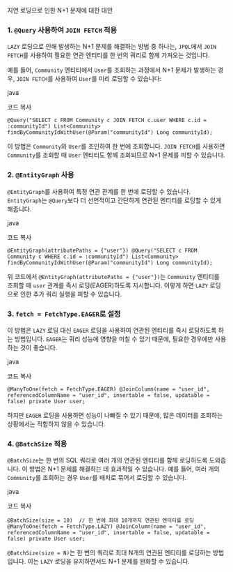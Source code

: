지연 로딩으로 인한 N+1 문제에 대한 대안

### 1. `@Query` 사용하여 `JOIN FETCH` 적용

`LAZY` 로딩으로 인해 발생하는 N+1 문제를 해결하는 방법 중 하나는, `JPQL`에서 `JOIN FETCH`를 사용하여 필요한 연관 엔티티를 한 번의 쿼리로 함께 가져오는 것입니다.

예를 들어, `Community` 엔티티에서 `User`를 조회하는 과정에서 N+1 문제가 발생하는 경우, `JOIN FETCH`를 사용하여 `User`를 미리 로딩할 수 있습니다:

java

코드 복사

`@Query("SELECT c FROM Community c JOIN FETCH c.user WHERE c.id = :communityId") List<Community> findByCommunityIdWithUser(@Param("communityId") Long communityId);`

이 방법은 `Community`와 `User`를 조인하여 한 번에 조회합니다. `JOIN FETCH`를 사용하면 `Community`를 조회할 때 `User` 엔티티도 함께 조회되므로 N+1 문제를 피할 수 있습니다.

### 2. `@EntityGraph` 사용

`@EntityGraph`를 사용하여 특정 연관 관계를 한 번에 로딩할 수 있습니다. `EntityGraph`는 `@Query`보다 더 선언적이고 간단하게 연관된 엔티티를 로딩할 수 있게 해줍니다.

java

코드 복사

`@EntityGraph(attributePaths = {"user"}) @Query("SELECT c FROM Community c WHERE c.id = :communityId") List<Community> findByCommunityIdWithUser(@Param("communityId") Long communityId);`

위 코드에서 `@EntityGraph(attributePaths = {"user"})`는 `Community` 엔티티를 조회할 때 `user` 관계를 즉시 로딩(EAGER)하도록 지시합니다. 이렇게 하면 `LAZY` 로딩으로 인한 추가 쿼리 실행을 피할 수 있습니다.

### 3. `fetch = FetchType.EAGER`로 설정

이 방법은 `LAZY` 로딩 대신 `EAGER` 로딩을 사용하여 연관된 엔티티를 즉시 로딩하도록 하는 방법입니다. `EAGER`는 쿼리 성능에 영향을 미칠 수 있기 때문에, 필요한 경우에만 사용하는 것이 좋습니다.

java

코드 복사

`@ManyToOne(fetch = FetchType.EAGER) @JoinColumn(name = "user_id", referencedColumnName = "user_id", insertable = false, updatable = false) private User user;`

하지만 `EAGER` 로딩을 사용하면 성능이 나빠질 수 있기 때문에, 많은 데이터를 조회하는 상황에서는 적합하지 않을 수 있습니다.

### 4. `@BatchSize` 적용

`@BatchSize`는 한 번의 SQL 쿼리로 여러 개의 연관된 엔티티를 함께 로딩하도록 도와줍니다. 이 방법은 N+1 문제를 해결하는 데 효과적일 수 있습니다. 예를 들어, 여러 개의 `Community`를 조회하는 경우 `User`를 배치로 묶어서 로딩할 수 있습니다.

java

코드 복사

`@BatchSize(size = 10)  // 한 번에 최대 10개까지 연관된 엔티티를 로딩 @ManyToOne(fetch = FetchType.LAZY) @JoinColumn(name = "user_id", referencedColumnName = "user_id", insertable = false, updatable = false) private User user;`

`@BatchSize(size = N)`는 한 번의 쿼리로 최대 N개의 연관된 엔티티를 로딩하는 방법입니다. 이는 `LAZY` 로딩을 유지하면서도 N+1 문제를 완화할 수 있습니다.